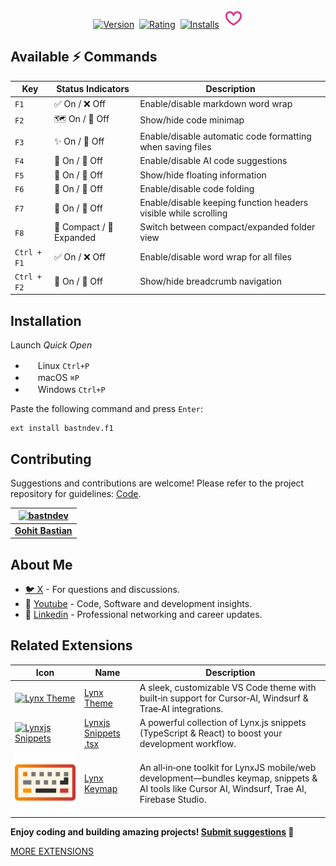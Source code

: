 
<p align="center">
    <a href="https://marketplace.visualstudio.com/items?itemName=bastndev.f1"><img src="https://vsmarketplacebadges.dev/version-short/bastndev.f1.jpg?style=for-the-badge&colorA=1f2d3a&colorB=ffffff&label=VERSION" alt="Version"></a>&nbsp;
    <a href="https://marketplace.visualstudio.com/items?itemName=bastndev.f1"><img src="https://vsmarketplacebadges.dev/rating-short/bastndev.f1.jpg?style=for-the-badge&colorA=1f2d3a&colorB=ffffff&label=RATING" alt="Rating"></a>&nbsp;
    <a href="https://marketplace.visualstudio.com/items?itemName=bastndev.f1"><img src="https://vsmarketplacebadges.dev/installs-short/bastndev.f1.jpg?style=for-the-badge&colorA=1f2d3a&colorB=ffffff&label=INSTALLS" alt="Installs"></a>&nbsp;
    <a href="https://github.com/sponsors/bastndev"><img src="https://raw.githubusercontent.com/bastndev/Lynx-Theme/main/assets/images/sponsor.png" width="30px" alt="Sponsor Github"></a>
</p>

## Available ⚡ Commands

| Key         | Status Indicators        | Description                                                     |
| ----------- | ------------------------ | --------------------------------------------------------------- |
| `F1`        | ✅ On / ❌ Off           | Enable/disable markdown word wrap                               |
| `F2`        | 🗺️ On / 🚫 Off           | Show/hide code minimap                                          |
| `F3`        | ✨ On / 🚫 Off           | Enable/disable automatic code formatting when saving files      |
| `F4`        | 🤖 On / 🚫 Off           | Enable/disable AI code suggestions                              |
| `F5`        | 👀 On / 🚫 Off           | Show/hide floating information                                  |
| `F6`        | 📁 On / 🚫 Off           | Enable/disable code folding                                     |
| `F7`        | 📌 On / 🚫 Off           | Enable/disable keeping function headers visible while scrolling |
| `F8`        | 📂 Compact / 📁 Expanded | Switch between compact/expanded folder view                     |
| `Ctrl + F1` | ✅ On / ❌ Off           | Enable/disable word wrap for all files                          |
| `Ctrl + F2` | 🍞 On / 🚫 Off           | Show/hide breadcrumb navigation                                 |

## Installation

Launch _Quick Open_

- <img src="https://www.kernel.org/theme/images/logos/favicon.png" width=16 height=16/> Linux `Ctrl+P`
- <img src="https://developer.apple.com/favicon.ico" width=16 height=16/> macOS `⌘P`
- <img src="https://www.microsoft.com/favicon.ico" width=16 height=16/> Windows `Ctrl+P`

Paste the following command and press `Enter`:

```
ext install bastndev.f1
```

## Contributing

Suggestions and contributions are welcome! Please refer to the project repository for guidelines: [Code](https://github.com/bastndev/F1).

| [![bastndev](https://github.com/bastndev.png?size=100)](https://bastndev.com) |
| :---------------------------------------------------------------------------: |
|               **[Gohit Bastian](https://github.com/bastndev)**                |

## About Me

- [🐦 X](https://twitter.com/bastndev) - For questions and discussions.
- 🔴 [Youtube](https://www.youtube.com/@bastndev?sub_confirmation=1) - Code, Software and development insights.
- 💼 [Linkedin](https://www.linkedin.com/in/bastndev) - Professional networking and career updates.

## Related Extensions

| Icon | Name | Description |
| ---- | ---- | ----------- |
| [![Lynx Theme](https://bastndev.gallerycdn.vsassets.io/extensions/bastndev/lynx-theme/0.1.2/1744898058774/Microsoft.VisualStudio.Services.Icons.Default)](https://marketplace.visualstudio.com/items?itemName=bastndev.lynx-theme) | [Lynx Theme](https://github.com/bastndev/Lynx-Theme) | A sleek, customizable VS Code theme with built‑in support for Cursor‑AI, Windsurf & Trae‑AI integrations. |
| [![Lynxjs Snippets](https://bastndev.gallerycdn.vsassets.io/extensions/bastndev/lynx-js-snippets/0.2.0/1745166683713/Microsoft.VisualStudio.Services.Icons.Default)](https://marketplace.visualstudio.com/items?itemName=bastndev.lynx-js-snippets) | [Lynxjs Snippets .tsx](https://github.com/bastndev/Lynx-js-Snippets) | A powerful collection of Lynx.js snippets (TypeScript & React) to boost your development workflow. |
| [![Lynx Keymap](https://raw.githubusercontent.com/bastndev/Lynx-Keymap/refs/heads/main/assets/images/logo.png)](https://marketplace.visualstudio.com/items?itemName=bastndev.lynx-keymap) | [Lynx Keymap](https://github.com/bastndev/Lynx-Keymap) | An all‑in‑one toolkit for LynxJS mobile/web development—bundles keymap, snippets & AI tools like Cursor AI, Windsurf, Trae AI, Firebase Studio. |

**Enjoy coding and building amazing projects! [Submit suggestions](https://github.com/bastndev/F1/issues) 🚀**

[MORE EXTENSIONS](https://marketplace.visualstudio.com/publishers/bastndev)

